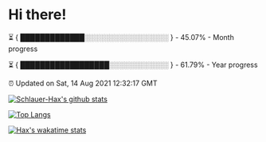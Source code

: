 # Hi there!

⏳ { █████████████░░░░░░░░░░░░░░░░░ } - 45.07% - Month progress

⏳ { ██████████████████░░░░░░░░░░░░ } - 61.79% - Year progress

⏰ Updated on Sat, 14 Aug 2021 12:32:17 GMT


[![Schlauer-Hax's github stats](https://github-readme-stats.vercel.app/api?username=Schlauer-Hax&show_icons=true&theme=dark&count_private=true)](https://github.com/Schlauer-Hax)


[![Top Langs](https://github-readme-stats.vercel.app/api/top-langs/?username=Schlauer-Hax&layout=compact&theme=dark)](https://github.com/Schlauer-Hax?tab=repositories)


[![Hax's wakatime stats](https://github-readme-stats.vercel.app/api/wakatime?username=Hax&theme=dark)](https://wakatime.com/@Hax)

